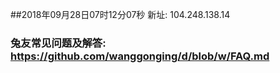##2018年09月28日07时12分07秒 新址: 104.248.138.14
### 兔友常见问题及解答: https://github.com/wanggonging/d/blob/w/FAQ.md

